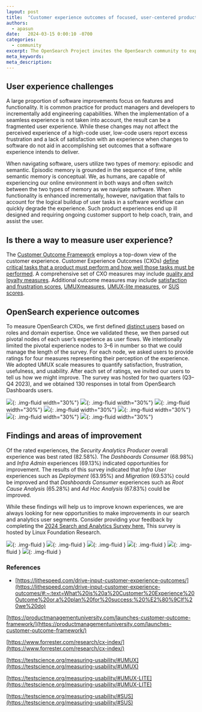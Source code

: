 ```yaml
---
layout: post
title:  "Customer experience outcomes of focused, user-centered product design improvements"
authors:
  - apasun
date:   2024-03-15 0:00:10 -0700
categories:
  - community
excerpt: The OpenSearch Project invites the OpenSearch community to explore the future of search, analytics, and generative AI at the first OpenSearch user conference in Europe. Join us in Berlin on May 6 & 7 and learn how to build powerful applications and get the most out of your OpenSearch deployments.
meta_keywords: 
meta_description: 
---
```


## User experience challenges

A large proportion of software improvements focus on features and functionality. It is common practice for product managers and developers to incrementally add engineering capabilities. When the implementation of a seamless experience is not taken into account, the result can be a fragmented user experience. While these changes may not affect the perceived experience of a high-code user, low-code users report excess frustration and a lack of satisfaction with an experience when changes to software do not aid in accomplishing set outcomes that a software experience intends to deliver.

When navigating software, users utilize two types of memory: episodic and semantic. Episodic memory is grounded in the sequence of time, while semantic memory is conceptual. We, as humans, are capable of experiencing our online environment in both ways and often switch between the two types of memory as we navigate software. When functionality is enhanced incrementally, however, navigation that fails to account for the logical buildup of user tasks in a software workflow can quickly degrade the experience. Such product experiences end up ill designed and requiring ongoing customer support to help coach, train, and assist the user.

## Is there a way to measure user experience?
The [Customer Outcome Framework](https://productmanagementuniversity.com/launches-customer-outcome-framework/) employs a top-down view of the customer experience. Customer Experience Outcomes (CXOs) [define critical tasks that a product must perform and how well those tasks must be performed](https://lithespeed.com/drive-input-customer-experience-outcomes/#:~:text=What%20is%20a%20Customer%20Experience%20Outcome%20or,a%20plan%20for%20success:%20%E2%80%9CIf%20we%20do). A comprehensive set of CXO measures may include [quality and loyalty measures](https://www.forrester.com/research/cx-index/). Additional outcome measures may include [satisfaction and frustration scores](https://www.dynatrace.com/news/blog/user-experience-score-the-one-metric-to-rule-them-all/), [UMUX](https://testscience.org/measuring-usability/#UMUX)[measures](https://testscience.org/measuring-usability/#UMUX), [UMUX-lite measures](https://testscience.org/measuring-usability/#UMUX-LITE), or [SUS scores](https://testscience.org/measuring-usability/#SUS).

## OpenSearch experience outcomes
To measure OpenSearch CXOs, we first defined [distinct users](https://opensearch.org/blog/q1-survey-results/) based on roles and domain expertise. Once we validated these, we then parsed out pivotal nodes of each user’s experience as user flows. We intentionally limited the pivotal experience nodes to 3–6 in number so that we could manage the length of the survey. For each node, we asked users to provide ratings for four measures representing their perception of the experience. We adopted UMUX scale measures to quantify satisfaction, frustration, usefulness, and usability. After each set of ratings, we invited our users to tell us how we might improve. The survey was hosted for two quarters (Q3–Q4 2023), and we obtained 130 responses in total from OpenSearch Dashboards users.

![](/assets/media/blog-images/2024-03-15-customer-experience-outcomes/InfraUser_2.2.png){: .img-fluid width="30%"}
![](/assets/media/blog-images/2024-03-15-customer-experience-outcomes/InfraUser_2.3.png){: .img-fluid width="30%"}
![](/assets/media/blog-images/2024-03-15-customer-experience-outcomes/InfraUser_2.4.png){: .img-fluid width="30%"}
![](/assets/media/blog-images/2024-03-15-customer-experience-outcomes/DataAdmin_Graph_3.2.png){: .img-fluid width="30%"}
![](/assets/media/blog-images/2024-03-15-customer-experience-outcomes/DataAdmin_Graph_3.3.png){: .img-fluid width="30%"}
![](/assets/media/blog-images/2024-03-15-customer-experience-outcomes/Search_Producers_4.2.png){: .img-fluid width="30%"}
![](/assets/media/blog-images/2024-03-15-customer-experience-outcomes/Security_Analytics_6.2.png){: .img-fluid width="30%"}



## Findings and areas of improvement 

Of the rated experiences, the *Security Analytics Producer* overall experience was best rated (82.58%). The *Dashboards* *Consumer* (68.98%) and *Infra Admin* experiences (69.13%) indicated opportunities for improvement. The results of this survey indicated that *Infra User* experiences such as *Deployment* (63.95%) and *Migration* (69.53%) could be improved and that *Dashboards* *Consumer* experiences such as *Root Cause Analysis* (65.28%) and *Ad Hoc Analysis* (67.83%) could be improved.


While these findings will help us to improve known experiences, we are always looking for new opportunities to make improvements in our search and analytics user segments. Consider providing your feedback by completing the [2024 Search and Analytics Survey here.](https://www.research.net/r/JJGMP3R) This survey is hosted by Linux Foundation Research.


![](/assets/media/blog-images/2024-03-15-customer-experience-outcomes/InfraUser_Graph_2.1.png){: .img-fluid }
![](/assets/media/blog-images/2024-03-15-customer-experience-outcomes/DataAdmin_Graph_3.1.png){: .img-fluid }
![](/assets/media/blog-images/2024-03-15-customer-experience-outcomes/Search_Producers_4.1.png){: .img-fluid }
![](/assets/media/blog-images/2024-03-15-customer-experience-outcomes/Log_Analytics_5.1.png){: .img-fluid }
![](/assets/media/blog-images/2024-03-15-customer-experience-outcomes/Security_Analytics_6.1.png){: .img-fluid }
![](/assets/media/blog-images/2024-03-15-customer-experience-outcomes/Analytics_Customer_7.1.png){: .img-fluid }

### References

- [https://lithespeed.com/drive-input-customer-experience-outcomes/](https://lithespeed.com/drive-input-customer-experience-outcomes/#:~:text=What%20is%20a%20Customer%20Experience%20Outcome%20or,a%20plan%20for%20success:%20%E2%80%9CIf%20we%20do)

[https://productmanagementuniversity.com/launches-customer-outcome-framework/](https://productmanagementuniversity.com/launches-customer-outcome-framework/)

[https://www.forrester.com/research/cx-index/](https://www.forrester.com/research/cx-index/)

[https://testscience.org/measuring-usability/#UMUX](https://testscience.org/measuring-usability/#UMUX)

[https://testscience.org/measuring-usability/#UMUX-LITE](https://testscience.org/measuring-usability/#UMUX-LITE)

[https://testscience.org/measuring-usability/#SUS](https://testscience.org/measuring-usability/#SUS)


